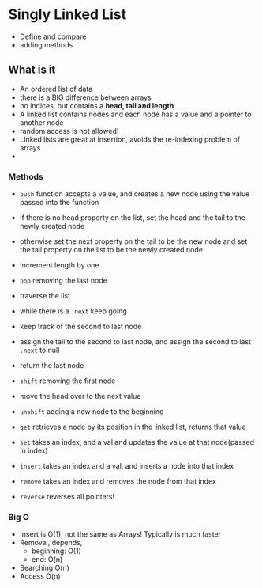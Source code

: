 # Singly Linked List

- Define and compare
- adding methods

## What is it

- An ordered list of data
- there is a BIG difference between arrays
- no indices, but contains a **head, tail and length**
- A linked list contains nodes and each node has a value and a pointer to another node
- random access is not allowed!
- Linked lists are great at insertion, avoids the re-indexing problem of arrays
-

### Methods

- `push` function accepts a value, and creates a new node using the value passed into the function
- if there is no head property on the list, set the head and the tail to the newly created node
- otherwise set the next property on the tail to be the new node and set the tail property on the list to be the newly created node
- increment length by one

- `pop` removing the last node
- traverse the list
- while there is a `.next` keep going
- keep track of the second to last node
- assign the tail to the second to last node, and assign the second to last `.next` to null
- return the last node

- `shift` removing the first node
- move the head over to the next value

- `unshift` adding a new node to the beginning

- `get` retrieves a node by its position in the linked list, returns that value

- `set` takes an index, and a val and updates the value at that node(passed in index)

- `insert` takes an index and a val, and inserts a node into that index

- `remove` takes an index and removes the node from that index

- `reverse` reverses all pointers!

### Big O

- Insert is O(1), not the same as Arrays! Typically is much faster
- Removal, depends,
  - beginning: O(1)
  - end: O(n)
- Searching O(n)
- Access O(n)
